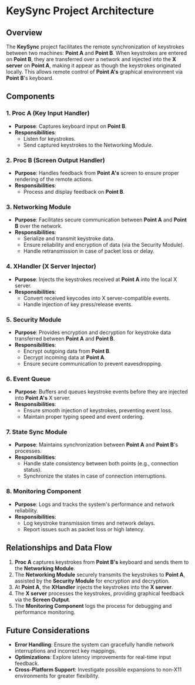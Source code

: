 # KeySync Project Architecture

## Overview
The **KeySync** project facilitates the remote synchronization of keystrokes between two machines: **Point A** and **Point B**. When keystrokes are entered on **Point B**, they are transferred over a network and injected into the **X server** on **Point A**, making it appear as though the keystrokes originated locally. This allows remote control of **Point A's** graphical environment via **Point B**'s keyboard.

## Components

### 1. Proc A (Key Input Handler)
- **Purpose**: Captures keyboard input on **Point B**.
- **Responsibilities**:
  - Listen for keystrokes.
  - Send captured keystrokes to the Networking Module.

### 2. Proc B (Screen Output Handler)
- **Purpose**: Handles feedback from **Point A's** screen to ensure proper rendering of the remote actions.
- **Responsibilities**:
  - Process and display feedback on **Point B**.

### 3. Networking Module
- **Purpose**: Facilitates secure communication between **Point A** and **Point B** over the network.
- **Responsibilities**:
  - Serialize and transmit keystroke data.
  - Ensure reliability and encryption of data (via the Security Module).
  - Handle retransmission in case of packet loss or delay.

### 4. XHandler (X Server Injector)
- **Purpose**: Injects the keystrokes received at **Point A** into the local X server.
- **Responsibilities**:
  - Convert received keycodes into X server-compatible events.
  - Handle injection of key press/release events.

### 5. Security Module
- **Purpose**: Provides encryption and decryption for keystroke data transferred between **Point A** and **Point B**.
- **Responsibilities**:
  - Encrypt outgoing data from **Point B**.
  - Decrypt incoming data at **Point A**.
  - Ensure secure communication to prevent eavesdropping.

### 6. Event Queue
- **Purpose**: Buffers and queues keystroke events before they are injected into **Point A's** X server.
- **Responsibilities**:
  - Ensure smooth injection of keystrokes, preventing event loss.
  - Maintain proper typing speed and event ordering.

### 7. State Sync Module
- **Purpose**: Maintains synchronization between **Point A** and **Point B**'s processes.
- **Responsibilities**:
  - Handle state consistency between both points (e.g., connection status).
  - Synchronize the states in case of connection interruptions.

### 8. Monitoring Component
- **Purpose**: Logs and tracks the system's performance and network reliability.
- **Responsibilities**:
  - Log keystroke transmission times and network delays.
  - Report issues such as packet loss or high latency.

## Relationships and Data Flow

1. **Proc A** captures keystrokes from **Point B's** keyboard and sends them to the **Networking Module**.
2. The **Networking Module** securely transmits the keystrokes to **Point A**, assisted by the **Security Module** for encryption and decryption.
3. At **Point A**, the **XHandler** injects the keystrokes into the **X server**.
4. The **X server** processes the keystrokes, providing graphical feedback via the **Screen Output**.
5. The **Monitoring Component** logs the process for debugging and performance monitoring.

## Future Considerations

- **Error Handling**: Ensure the system can gracefully handle network interruptions and incorrect key mappings.
- **Optimizations**: Explore latency improvements for real-time input feedback.
- **Cross-Platform Support**: Investigate possible expansions to non-X11 environments for greater flexibility.
